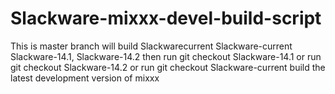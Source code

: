 Slackware-mixxx-devel-build-script
==================================
This is master branch will build Slackwarecurrent Slackware-current  
Slackware-14.1, Slackware-14.2
then run git checkout Slackware-14.1
or run git checkout Slackware-14.2
or run git checkout Slackware-current
build the latest development version of mixxx
